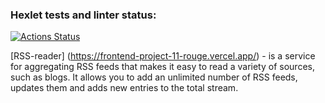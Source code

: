 ### Hexlet tests and linter status:
[![Actions Status](https://github.com/SibirskayaDaria/frontend-project-11/actions/workflows/hexlet-check.yml/badge.svg)](https://github.com/SibirskayaDaria/frontend-project-11/actions)

[RSS-reader] (https://frontend-project-11-rouge.vercel.app/) - is a service for aggregating RSS feeds that makes it easy to read a variety of sources, such as blogs. It allows you to add an unlimited number of RSS feeds, updates them and adds new entries to the total stream.